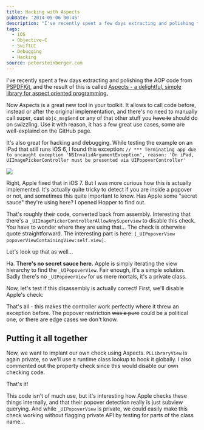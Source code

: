 ```yaml
---
title: Hacking with Aspects
pubDate: '2014-05-06 00:45'
description: "I've recently spent a few days extracting and polishing the AOP code from PSPDFKit, and the result of this is called [Aspects - a delightful, simple library for aspect oriented programming.](https://github.com/stei..."
tags:
  - iOS
  - Objective-C
  - SwiftUI
  - Debugging
  - Hacking
source: petersteinberger.com
---
```


I've recently spent a few days extracting and polishing the AOP code from [PSPDFKit](http://pspdfkit.com), and the result of this is called [Aspects - a delightful, simple library for aspect oriented programming.](https://github.com/steipete/Aspects)

Now Aspects is a great new tool in your toolkit. It allows to call code before, instead or after the original implementation, and there's no need to manually call super, cast `objc_msgSend` or any of that other stuff you ~~have to~~ should do on swizzling. Use it with reason, it has a few great use cases, some are well-explaind on the GitHub page. 

It's also great for hacking and debugging. While testing the example on an iPad that still runs iOS 6, I found this exception:
`// *** Terminating app due to uncaught exception 'NSInvalidArgumentException', reason: 'On iPad, UIImagePickerController must be presented via UIPopoverController'`

![](http://f.cl.ly/items/0V1B2r1K0Z2Q2k0u1o1J/Screen%20Shot%202014-05-06%20at%2000.02.00%20.png)

Right, Apple fixed that in iOS 7. But I was more curious how this is actually implemented. It's actually quite tricky to detect if you are inside a popover or not, and sometimes this quite important to know. Has Apple some "secret sauce" they're using here? I opened Hopper to find out.

<script src="https://gist.github.com/steipete/bb5c8831d522bc7ef3c5.js"></script>

That's roughly their code, converted back from assembly. Interesting that there's a `_UIImagePickerControllerAllowAnySuperview` to disable this check. You have to wonder where they are using that... The check is otherwise quote straightforward. The interesting part is here: `[_UIPopoverView popoverViewContainingView:self.view]`.

Let's look up that as well...

<script src="https://gist.github.com/steipete/a7eb1154de6d46eea654.js"></script>

Ha. **There's no secret sauce here.** Apple is simply iterating the view hierarchy to find the `_UIPopoverView`. Fair enough, it's a simple solution. Sadly there's no `_UIPopoverView` for us mere mortals, it's a private class.

Now, let's test if this disassembly is actually correct! First, we'll disable Apple's check:

<script src="https://gist.github.com/steipete/f69bf90e34a659351f6e.js"></script>

That's all - this makes the controller work perfectly where it threw an exception before. The popover restriction ~~was a pure~~ could be a political one, or there are edge cases we don't know.

## Putting it all together

Now, we want to implant our own check using Aspects. `PLLibraryView` is again private, so we'll use a runtime class lookup to hook it globally. I also commented out the property check since this would disable our own checking code.

<script src="https://gist.github.com/steipete/149586113c32e91b0c3c.js"></script>

That's it!

This code isn't of much use, but it's interesting how Apple checks these things internally, and that their popover detection really is just subview querying. And while `_UIPopoverView` is private, we could easily make this check working without flagging private API by testing for parts of the class name...
